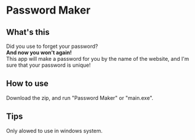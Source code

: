 # Password Maker

## What's this

Did you use to forget your password?  
**And now you won't again!**  
This app will make a password for you by the name of the website, and I'm sure that your password is unique!

## How to use

Download the zip, and run "Password Maker" or "main.exe".

## Tips

Only alowed to use in windows system.
